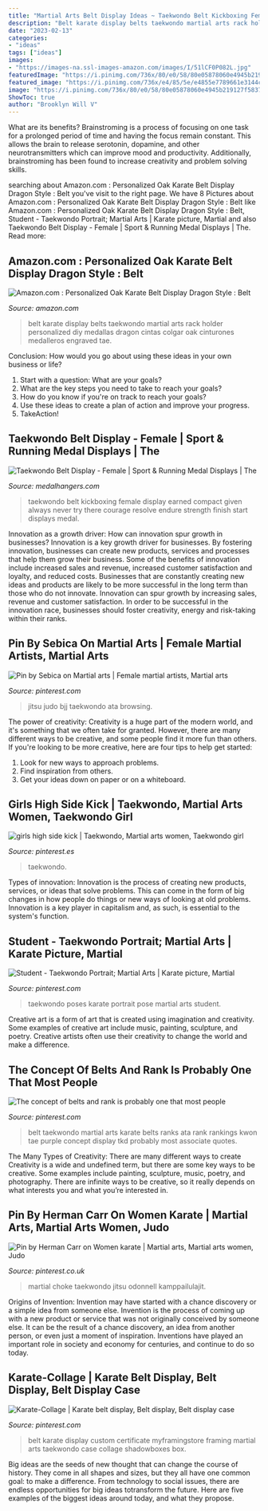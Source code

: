 ```yaml
---
title: "Martial Arts Belt Display Ideas ~ Taekwondo Belt Kickboxing Female Display Earned Compact Given Always Never Try There Courage Resolve Endure Strength Finish Start Displays Medal"
description: "Belt karate display belts taekwondo martial arts rack holder personalized diy medallas dragon cintas colgar oak cinturones medalleros engraved tae"
date: "2023-02-13"
categories:
- "ideas"
tags: ["ideas"]
images:
- "https://images-na.ssl-images-amazon.com/images/I/51lCF0P082L.jpg"
featuredImage: "https://i.pinimg.com/736x/80/e0/58/80e05878060e4945b219127f58373461.jpg"
featured_image: "https://i.pinimg.com/736x/e4/85/5e/e4855e7789661e3144c99b53fab64d4b--taekwondo-photo-poses.jpg"
image: "https://i.pinimg.com/736x/80/e0/58/80e05878060e4945b219127f58373461.jpg"
ShowToc: true
author: "Brooklyn Will V"
---
```



What are its benefits?
Brainstroming is a process of focusing on one task for a prolonged period of time and having the focus remain constant. This allows the brain to release serotonin, dopamine, and other neurotransmitters which can improve mood and productivity. Additionally, brainstroming has been found to increase creativity and problem solving skills.

	

		
searching about Amazon.com : Personalized Oak Karate Belt Display Dragon Style : Belt you've visit to the right page. We have 8 Pictures about Amazon.com : Personalized Oak Karate Belt Display Dragon Style : Belt like Amazon.com : Personalized Oak Karate Belt Display Dragon Style : Belt, Student - Taekwondo Portrait; Martial Arts | Karate picture, Martial and also Taekwondo Belt Display - Female | Sport &amp; Running Medal Displays | The. Read more:
		
    
## Amazon.com : Personalized Oak Karate Belt Display Dragon Style : Belt

<img loading=lazy src="https://images-na.ssl-images-amazon.com/images/I/51lCF0P082L.jpg" onerror="this.onerror=null;this.src='https://tse2.mm.bing.net/th?id=OIP.72aCdWiJRXu55z3QLeyhtQAAAA&amp;pid=15.1';" alt="Amazon.com : Personalized Oak Karate Belt Display Dragon Style : Belt">

_Source: amazon.com_

>belt karate display belts taekwondo martial arts rack holder personalized diy medallas dragon cintas colgar oak cinturones medalleros engraved tae. 

	

Conclusion: How would you go about using these ideas in your own business or life?
1. Start with a question: What are your goals? 
2. What are the key steps you need to take to reach your goals? 
3. How do you know if you're on track to reach your goals? 
4. Use these ideas to create a plan of action and improve your progress. 
5. TakeAction!

    
## Taekwondo Belt Display - Female | Sport &amp; Running Medal Displays | The

<img loading=lazy src="https://www.medalhangers.com/img/products/full/Taekwondo-Belt-Display---Female-IUVsU5.jpg" onerror="this.onerror=null;this.src='https://tse2.mm.bing.net/th?id=OIP.8iitz3swB1d3RGYZ4SrAowHaGG&amp;pid=15.1';" alt="Taekwondo Belt Display - Female | Sport &amp; Running Medal Displays | The">

_Source: medalhangers.com_

>taekwondo belt kickboxing female display earned compact given always never try there courage resolve endure strength finish start displays medal. 

	

Innovation as a growth driver: How can innovation spur growth in businesses?
Innovation is a key growth driver for businesses. By fostering innovation, businesses can create new products, services and processes that help them grow their business. Some of the benefits of innovation include increased sales and revenue, increased customer satisfaction and loyalty, and reduced costs.
Businesses that are constantly creating new ideas and products are likely to be more successful in the long term than those who do not innovate. Innovation can spur growth by increasing sales, revenue and customer satisfaction. In order to be successful in the innovation race, businesses should foster creativity, energy and risk-taking within their ranks.

    
## Pin By Sebica On Martial Arts | Female Martial Artists, Martial Arts

<img loading=lazy src="https://i.pinimg.com/736x/fa/5f/d4/fa5fd433d2aff3257cfa04299a110518.jpg" onerror="this.onerror=null;this.src='https://tse2.mm.bing.net/th?id=OIP.GQJMFV13SNpKN1ntGyGGlAHaE8&amp;pid=15.1';" alt="Pin by Sebica on Martial arts | Female martial artists, Martial arts">

_Source: pinterest.com_

>jitsu judo bjj taekwondo ata browsing. 

	

The power of creativity:
Creativity is a huge part of the modern world, and it's something that we often take for granted. However, there are many different ways to be creative, and some people find it more fun than others. If you're looking to be more creative, here are four tips to help get started:
1. Look for new ways to approach problems.
2. Find inspiration from others.
3. Get your ideas down on paper or on a whiteboard.

    
## Girls High Side Kick | Taekwondo, Martial Arts Women, Taekwondo Girl

<img loading=lazy src="https://i.pinimg.com/originals/45/d4/a1/45d4a1ad7525e323ff0445811c764800.jpg" onerror="this.onerror=null;this.src='https://tse1.mm.bing.net/th?id=OIP.zfhmSouzVjQLYBgVup3xSAHaLH&amp;pid=15.1';" alt="girls high side kick | Taekwondo, Martial arts women, Taekwondo girl">

_Source: pinterest.es_

>taekwondo. 

	

Types of innovation:
Innovation is the process of creating new products, services, or ideas that solve problems. This can come in the form of big changes in how people do things or new ways of looking at old problems. Innovation is a key player in capitalism and, as such, is essential to the system's function.

    
## Student - Taekwondo Portrait; Martial Arts | Karate Picture, Martial

<img loading=lazy src="https://i.pinimg.com/736x/e4/85/5e/e4855e7789661e3144c99b53fab64d4b--taekwondo-photo-poses.jpg" onerror="this.onerror=null;this.src='https://tse2.mm.bing.net/th?id=OIP.-iGUX1glTbh-uJQMj71_vQHaLH&amp;pid=15.1';" alt="Student - Taekwondo Portrait; Martial Arts | Karate picture, Martial">

_Source: pinterest.com_

>taekwondo poses karate portrait pose martial arts student. 

	

Creative art is a form of art that is created using imagination and creativity. Some examples of creative art include music, painting, sculpture, and poetry. Creative artists often use their creativity to change the world and make a difference.

    
## The Concept Of Belts And Rank Is Probably One That Most People

<img loading=lazy src="https://i.pinimg.com/originals/0f/26/36/0f2636d7256799a7b7ce8b4eade2969b.jpg" onerror="this.onerror=null;this.src='https://tse4.mm.bing.net/th?id=OIP.metY0DOye-SMqQht0ZffrgHaLw&amp;pid=15.1';" alt="The concept of belts and rank is probably one that most people">

_Source: pinterest.com_

>belt taekwondo martial arts karate belts ranks ata rank rankings kwon tae purple concept display tkd probably most associate quotes. 

	

The Many Types of Creativity: There are many different ways to create
Creativity is a wide and undefined term, but there are some key ways to be creative. Some examples include painting, sculpture, music, poetry, and photography. There are infinite ways to be creative, so it really depends on what interests you and what you’re interested in.

    
## Pin By Herman Carr On Women Karate | Martial Arts, Martial Arts Women, Judo

<img loading=lazy src="https://i.pinimg.com/736x/80/e0/58/80e05878060e4945b219127f58373461.jpg" onerror="this.onerror=null;this.src='https://tse3.mm.bing.net/th?id=OIP.XpDQ1HrJYlArRVCUwbzysQHaJ4&amp;pid=15.1';" alt="Pin by Herman Carr on Women karate | Martial arts, Martial arts women, Judo">

_Source: pinterest.co.uk_

>martial choke taekwondo jitsu odonnell kamppailulajit. 

	

Origins of Invention: Invention may have started with a chance discovery or a simple idea from someone else.
Invention is the process of coming up with a new product or service that was not originally conceived by someone else. It can be the result of a chance discovery, an idea from another person, or even just a moment of inspiration. Inventions have played an important role in society and economy for centuries, and continue to do so today.

    
## Karate-Collage | Karate Belt Display, Belt Display, Belt Display Case

<img loading=lazy src="https://i.pinimg.com/originals/29/be/54/29be54dc1a260dee7557115cec045e22.jpg" onerror="this.onerror=null;this.src='https://tse3.mm.bing.net/th?id=OIP.KkZ-fx0MSWcPrNjwfRVnEwHaHC&amp;pid=15.1';" alt="Karate-Collage | Karate belt display, Belt display, Belt display case">

_Source: pinterest.com_

>belt karate display custom certificate myframingstore framing martial arts taekwondo case collage shadowboxes box. 

	

Big ideas are the seeds of new thought that can change the course of history. They come in all shapes and sizes, but they all have one common goal: to make a difference. From technology to social issues, there are endless opportunities for big ideas totransform the future. Here are five examples of the biggest ideas around today, and what they propose.

